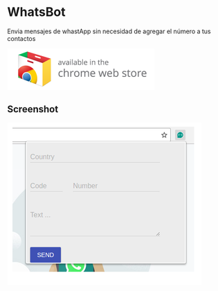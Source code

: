 WhatsBot
========

Envia mensajes de whastApp sin necesidad de agregar el número a tus contactos

[![](/assets/ChromeWebStore_Badge_v2_340x96.png)](https://chrome.google.com/webstore/detail/whatsbot/mbkelgobfdkpnhddomomandmihfcnlnb)

Screenshot
----------

!['General'](/assets/screenshot.png)